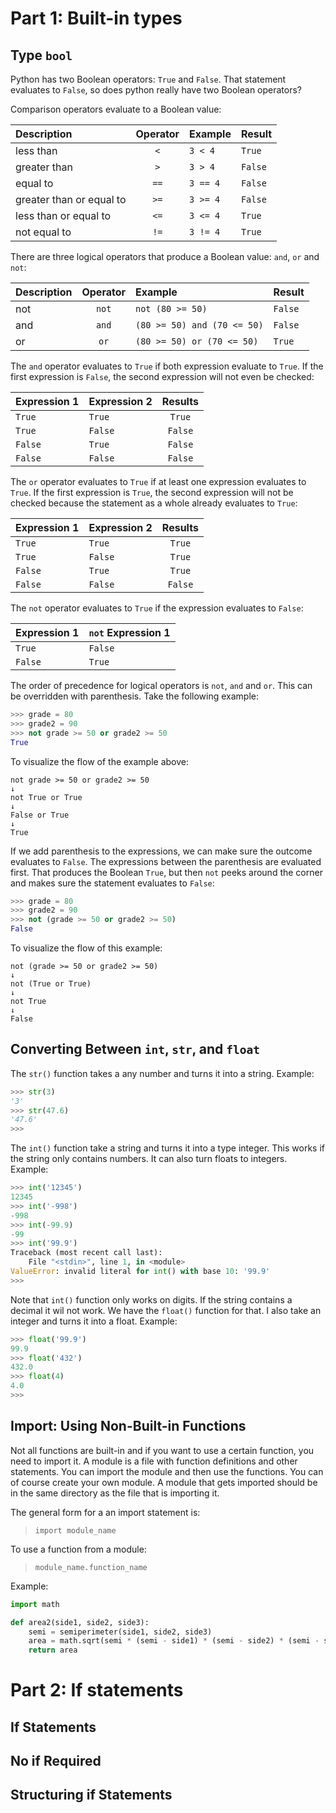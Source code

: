 # Part 1: Built-in types

## Type `bool`

Python has two Boolean operators: `True` and `False`. That statement evaluates to `False`, so does python really have two Boolean operators?

Comparison operators evaluate to a Boolean value:

| Description              | Operator | Example  | Result  |
|:-------------------------|:--------:|:---------|:--------|
| less than                | `<`      | `3 < 4`  | `True`  |
| greater than             | `>`      | `3 > 4`  | `False` |
| equal to                 | `==`     | `3 == 4` | `False` |
| greater than or equal to | `>=`     | `3 >= 4` | `False` |
| less than or equal to    | `<=`     | `3 <= 4` | `True`  |
| not equal to             | `!=`     | `3 != 4` | `True`  |

There are three logical operators that produce a Boolean value: `and`, `or` and `not`:

| Description | Operator | Example                     | Result  |
|:------------|:--------:|:----------------------------|:--------|
| not         | `not`    | `not (80 >= 50)`            | `False` |
| and         | `and`    | `(80 >= 50) and (70 <= 50)` | `False` |
| or          | `or`     | `(80 >= 50) or (70 <= 50)`  | `True`  |

The `and` operator evaluates to `True` if both expression evaluate to `True`. If the first expression is `False`, the second expression will not even be checked:

| Expression 1 | Expression 2 | Results |
|:-------------|:-------------|:-------:|
| `True`       | `True`       | `True`  |
| `True`       | `False`      | `False` |
| `False`      | `True`       | `False` |
| `False`      | `False`      | `False` |

The `or` operator evaluates to `True` if at least one expression evaluates to `True`. If the first expression is `True`, the second expression will not be checked because the statement as a whole already evaluates to `True`:

| Expression 1 | Expression 2 | Results |
|:-------------|:-------------|:-------:|
| `True`       | `True`       | `True`  |
| `True`       | `False`      | `True`  |
| `False`      | `True`       | `True`  |
| `False`      | `False`      | `False` |

The `not` operator evaluates to `True` if the expression evaluates to `False`:

| Expression 1 | `not` Expression 1 |
|:-------------|:-------------------|
| `True`       | `False`            |
| `False`      | `True`             |

The order of precedence for logical operators is `not`, `and` and `or`. This can be overridden with parenthesis. Take the following example:

```python
>>> grade = 80
>>> grade2 = 90
>>> not grade >= 50 or grade2 >= 50
True
```

To visualize the flow of the example above:

```
not grade >= 50 or grade2 >= 50
↓
not True or True
↓
False or True
↓
True
```

If we add parenthesis to the expressions, we can make sure the outcome evaluates to `False`. The expressions between the parenthesis are evaluated first. That produces the Boolean `True`, but then `not` peeks around the corner and makes sure the statement evaluates to `False`:

```python
>>> grade = 80
>>> grade2 = 90
>>> not (grade >= 50 or grade2 >= 50)
False
```

To visualize the flow of this example:

```
not (grade >= 50 or grade2 >= 50)
↓
not (True or True)
↓
not True
↓
False
```

## Converting Between `int`, `str`, and `float`

The `str()` function takes a any number and turns it into a string. Example:

```python
>>> str(3)
'3'
>>> str(47.6)
'47.6'
>>>
```

The `int()` function take a string and turns it into a type integer. This works if the string only contains numbers. It can also turn floats to integers. Example:

```python
>>> int('12345')
12345
>>> int('-998')
-998
>>> int(-99.9)
-99
>>> int('99.9')
Traceback (most recent call last):
    File "<stdin>", line 1, in <module>
ValueError: invalid literal for int() with base 10: '99.9'
>>>
```

Note that `int()` function only works on digits. If the string contains a decimal it wil not work. We have the `float()` function for that. I also take an integer and turns it into a float. Example:

```python
>>> float('99.9')
99.9
>>> float('432')
432.0
>>> float(4)
4.0
>>>
```

## Import: Using Non-Built-in Functions

Not all functions are built-in and if you want to use a certain function, you need to import it. A module is a file with function definitions and other statements. You can import the module and then use the functions. You can of course create your own module. A module that gets imported should be in the same directory as the file that is importing it.

The general form for a an import statement is:

> `import module_name`

To use a function from a module:

> `module_name.function_name`

Example:

```python
import math

def area2(side1, side2, side3):
    semi = semiperimeter(side1, side2, side3)
    area = math.sqrt(semi * (semi - side1) * (semi - side2) * (semi - side3))
    return area
```

# Part 2: If statements

## If Statements

## No if Required

## Structuring if Statements

